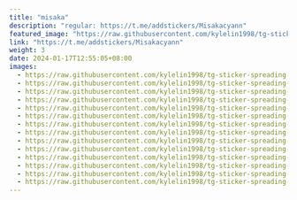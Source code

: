 ```yaml
---
title: "misaka"
description: "regular: https://t.me/addstickers/Misakacyann"
featured_image: "https://raw.githubusercontent.com/kylelin1998/tg-sticker-spreading-worldwide-images/main/img/9b1cf4cb-1817-4eeb-8f22-e39155505ba8.jpg"
link: "https://t.me/addstickers/Misakacyann"
weight: 3
date: 2024-01-17T12:55:05+08:00
images:
  - https://raw.githubusercontent.com/kylelin1998/tg-sticker-spreading-worldwide-images/main/img/9b1cf4cb-1817-4eeb-8f22-e39155505ba8.jpg
  - https://raw.githubusercontent.com/kylelin1998/tg-sticker-spreading-worldwide-images/main/img/6a616adf-55fa-457a-a5bb-58f40034ffc2.jpg
  - https://raw.githubusercontent.com/kylelin1998/tg-sticker-spreading-worldwide-images/main/img/0daed009-ec3d-4601-8609-bbfa8c0b5a7c.jpg
  - https://raw.githubusercontent.com/kylelin1998/tg-sticker-spreading-worldwide-images/main/img/e7973290-2e5e-41b2-8989-8357fd268dbf.jpg
  - https://raw.githubusercontent.com/kylelin1998/tg-sticker-spreading-worldwide-images/main/img/93367249-e5fb-49f3-b93e-81aaf466f151.jpg
  - https://raw.githubusercontent.com/kylelin1998/tg-sticker-spreading-worldwide-images/main/img/4a546817-21e7-4cc2-a77f-16a02b0ca305.jpg
  - https://raw.githubusercontent.com/kylelin1998/tg-sticker-spreading-worldwide-images/main/img/c28e5789-c24e-45d0-bbf3-e36aa155795d.jpg
  - https://raw.githubusercontent.com/kylelin1998/tg-sticker-spreading-worldwide-images/main/img/7238d20f-0f4c-4fd5-beea-436c2e8ea1af.jpg
  - https://raw.githubusercontent.com/kylelin1998/tg-sticker-spreading-worldwide-images/main/img/97ac3950-0467-49be-a416-41d8816b2596.jpg
  - https://raw.githubusercontent.com/kylelin1998/tg-sticker-spreading-worldwide-images/main/img/5ade5a5a-a56e-4f1f-87c1-a421340b94ec.jpg
  - https://raw.githubusercontent.com/kylelin1998/tg-sticker-spreading-worldwide-images/main/img/06e607b5-1966-42c4-9fc8-7d83ac2192bd.jpg
  - https://raw.githubusercontent.com/kylelin1998/tg-sticker-spreading-worldwide-images/main/img/ec42e8d3-13a8-461b-bbcd-18bd10546f18.jpg
  - https://raw.githubusercontent.com/kylelin1998/tg-sticker-spreading-worldwide-images/main/img/08d7dea2-e17a-4e1d-afef-18fbc191cad2.jpg
  - https://raw.githubusercontent.com/kylelin1998/tg-sticker-spreading-worldwide-images/main/img/23f93db9-4684-45f6-a904-fa7f6af2a0bf.jpg
---
```

